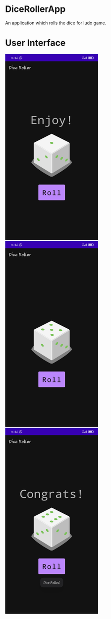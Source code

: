 # DiceRollerApp
An application which rolls the dice for ludo game.

# User Interface
<img src = "images/DiceRoller1.jpg" width = 300 height = 600 > <img src = "images/DiceRoller2.jpg" width = 300 height = 600 > <img src = "images/DiceRoller3.jpg" width = 300 height = 600 >
